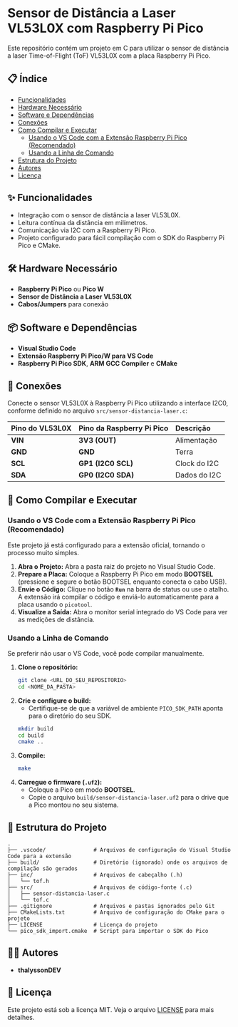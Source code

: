 # Sensor de Distância a Laser VL53L0X com Raspberry Pi Pico

Este repositório contém um projeto em C para utilizar o sensor de distância a laser Time-of-Flight (ToF) VL53L0X com a placa Raspberry Pi Pico.
## 📋 Índice

- [Funcionalidades](#-funcionalidades)
- [Hardware Necessário](#-hardware-necessário)
- [Software e Dependências](#-software-e-dependências)
- [Conexões](#-conexões)
- [Como Compilar e Executar](#-como-compilar-e-executar)
  - [Usando o VS Code com a Extensão Raspberry Pi Pico (Recomendado)](#usando-o-vs-code-com-a-extensão-raspberry-pi-pico-recomendado)
  - [Usando a Linha de Comando](#usando-a-linha-de-comando)
- [Estrutura do Projeto](#-estrutura-do-projeto)
- [Autores](#-autores)
- [Licença](#-licença)

## ✨ Funcionalidades

-   Integração com o sensor de distância a laser VL53L0X.
-   Leitura contínua da distância em milímetros.
-   Comunicação via I2C com a Raspberry Pi Pico.
-   Projeto configurado para fácil compilação com o SDK do Raspberry Pi Pico e CMake.

## 🛠️ Hardware Necessário

-   **Raspberry Pi Pico** ou **Pico W**
-   **Sensor de Distância a Laser VL53L0X**
-   **Cabos/Jumpers** para conexão

## 📦 Software e Dependências

-   **Visual Studio Code**
-   **Extensão Raspberry Pi Pico/W para VS Code**
-   **Raspberry Pi Pico SDK**, **ARM GCC Compiler** e **CMake**

## 🔌 Conexões

Conecte o sensor VL53L0X à Raspberry Pi Pico utilizando a interface I2C0, conforme definido no arquivo `src/sensor-distancia-laser.c`:

| Pino do VL53L0X | Pino da Raspberry Pi Pico | Descrição        |
| :-------------- | :------------------------ | :--------------- |
| **VIN** | **3V3 (OUT)**   | Alimentação      |
| **GND** | **GND**        | Terra            |
| **SCL** | **GP1 (I2C0 SCL)**  | Clock do I2C     |
| **SDA** | **GP0 (I2C0 SDA)** | Dados do I2C     |

## 🚀 Como Compilar e Executar

### Usando o VS Code com a Extensão Raspberry Pi Pico (Recomendado)

Este projeto já está configurado para a extensão oficial, tornando o processo muito simples.

1.  **Abra o Projeto:** Abra a pasta raiz do projeto no Visual Studio Code.
2.  **Prepare a Placa:** Coloque a Raspberry Pi Pico em modo **BOOTSEL** (pressione e segure o botão BOOTSEL enquanto conecta o cabo USB).
3.  **Envie o Código:** Clique no botão **`Run`** na barra de status ou use o atalho. A extensão irá compilar o código e enviá-lo automaticamente para a placa usando o `picotool`.
6.  **Visualize a Saída:** Abra o monitor serial integrado do VS Code para ver as medições de distância.

### Usando a Linha de Comando

Se preferir não usar o VS Code, você pode compilar manualmente.

1.  **Clone o repositório:**
    ```bash
    git clone <URL_DO_SEU_REPOSITORIO>
    cd <NOME_DA_PASTA>
    ```
2.  **Crie e configure o build:**
    * Certifique-se de que a variável de ambiente `PICO_SDK_PATH` aponta para o diretório do seu SDK.
    ```bash
    mkdir build
    cd build
    cmake ..
    ```
3.  **Compile:**
    ```bash
    make
    ```
4.  **Carregue o firmware (`.uf2`):**
    -   Coloque a Pico em modo **BOOTSEL**.
    -   Copie o arquivo `build/sensor-distancia-laser.uf2` para o drive que a Pico montou no seu sistema.

## 📂 Estrutura do Projeto

```
.
├── .vscode/               # Arquivos de configuração do Visual Studio Code para a extensão
├── build/                 # Diretório (ignorado) onde os arquivos de compilação são gerados
├── inc/                   # Arquivos de cabeçalho (.h)
│   └── tof.h
├── src/                   # Arquivos de código-fonte (.c)
│   ├── sensor-distancia-laser.c
│   └── tof.c
├── .gitignore             # Arquivos e pastas ignorados pelo Git
├── CMakeLists.txt         # Arquivo de configuração do CMake para o projeto
├── LICENSE                # Licença do projeto
└── pico_sdk_import.cmake  # Script para importar o SDK do Pico
```

## 👨‍💻 Autores

-   **thalyssonDEV**
## 📄 Licença

Este projeto está sob a licença MIT. Veja o arquivo [LICENSE](LICENSE) para mais detalhes.
